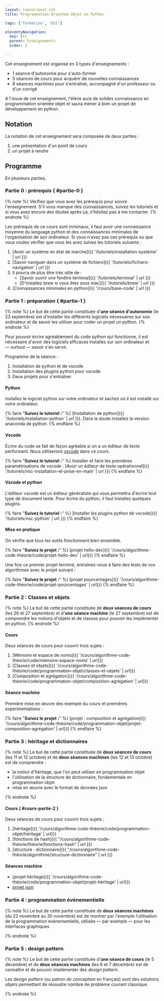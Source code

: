 ```yaml
---
layout: layout/post.njk 
title: Programmation Orientée Objet en Python

tags: ['formation', 'ECC']

eleventyNavigation:
  key: ECC
  parent: Enseignements
  order: 2

---
```


Cet enseignement est organisé en 3 types d'enseignements :

* 1 séance d'autonomie pour s'auto-former
* 5 séances de cours pour acquérir de nouvelles connaissances
* 8 séances machines pour s'entraîner, accompagné d'un professeur ou d'un corrigé

A l'issue de cet enseignement, l'élève aura de solides connaissance en programmation orientée objet et saura mener à bien un projet de développement en python.

## Notation

La notation de cet enseignement sera composée de deux parties :

1. une présentation d'un point de cours
2. un projet à rendre

## Programme

En plusieurs parties.

### Partie 0 : prérequis { #partie-0 }

{% note %}
Vérifiez que vous avez les prérequis pour suivre l'enseignement. S'il vous manque des connaissances, suivez les tutoriels et si vous avez encore des doutes après ça, n’hésitez pas à me contacter.
{% endnote %}

Les prérequis de ce cours sont minimaux, il faut avoir une connaissance moyenne du language python et des connaissances minimales de l'organisation de son ordinateur. Si vous n'avez pas ces prérequis ou que vous voulez vérifier que vous les avez suivez les tutoriels suivants :

1. [Avoir un système en état de marche]({{ '/tutoriels/installation-système' | url }})
2. [Savoir naviguer dans un système de fichiers]({{ '/tutoriels/fichiers-navigation' | url }})
3. Il pourra de plus être très utile de :
   * [Savoir ouvrir une fenêtre terminal]({{ '/tutoriels/terminal'  | url }})
   * [D'installez brew si vous êtes sous mac]({{ '/tutoriels/brew'  | url }})
4. [Connaissances minimales en python]({{ '/cours/base-code' | url }})

### Partie 1 : préparation { #partie-1 }

{% note %}
Le but de cette partie constituée d'**une séance d'autonomie** (le 23 septembre) est d'installer les différents logiciels nécessaires sur son ordinateur et de savoir les utiliser pour coder un projet un python.
{% endnote %}

Pour pouvoir écrire agréablement du code python qui fonctionne, il est nécessaire d'avoir des logiciels efficaces installés sur son ordinateur et — surtout — savoir s'en servir.

Programme de la séance :

1. Installation de python et de vscode
2. Installation des plugins python pour vscode
3. Deux projets pour s'entraîner

#### Python

Installez le logiciel python sur votre ordinateur et sachez où il est installé sur votre ordinateur.

{% faire "**Suivez le tutoriel :**" %}
[Installation de python]({{ '/tutoriels/installation-python' | url }}). Dans le doute installez la version anaconda de python.
{% endfaire %}

#### Vscode

Écrire du code se fait de façon agréable si on a un éditeur de texte performant. Nous utiliserons [vscode](https://code.visualstudio.com/) dans ce cours.

{% faire "**Suivez le tutoriel :**" %}
Installer et faire les premières paramétrisations de vscode : [Avoir un éditeur de texte opérationnel]({{ '/tutoriels/vsc-installation-et-prise-en-main' | url }})
{% endfaire %}

#### Vscode et python

L'éditeur vscode est un éditeur généraliste qui vous permettra d'écrire tout type de document texte. Pour écrire du python, il faut installez quelques plugins.

{% faire "**Suivez le tutoriel :**" %}
[Installer les plugins python de vscode]({{ '/tutoriels/vsc-python' | url }})
{% endfaire %}

#### Mise en pratique

On vérifie que tous les outils fonctionnent bien ensemble.

{% faire "**Suivez le projet :**" %}
[projet hello-dev]({{ '/cours/algorithme-code-théorie/code/projet-hello-dev' | url}})
{% endfaire %}

Une fois ce premier projet terminé, entraînez-vous à faire des tests de vos algorithmes avec le projet suivant :

{% faire "**Suivez le projet :**" %}
[projet pourcentages]({{ '/cours/algorithme-code-théorie/code/projet-pourcentages' | url}})
{% endfaire %}

### Partie 2 : Classes et objets

{% note %}
Le but de cette partie constituée de **deux séances de cours** (les 26 et 27 septembre) et d'**une séance machine** (le 27 septembre) est de comprendre les notions d'objets et de classes pour pouvoir les implémenter en python.
{% endnote %}

#### Cours

Deux séances de cours pour couvrir trois sujets :

1. [Mémoire et espace de noms]({{ '/cours/algorithme-code-théorie/code/mémoire-espace-noms' | url}})
2. [Classes et objets]({{ '/cours/algorithme-code-théorie/code/programmation-objet/classes-et-objets' | url}})
3. [Composition et agrégation]({{ '/cours/algorithme-code-théorie/code/programmation-objet/composition-agrégation' | url}})

#### Séance machine

Première mise en œuvre des exemple du cours et premières expérimentations :

{% faire "**Suivez le projet :**" %}
[projet : composition et agrégation]({{ '/cours/algorithme-code-théorie/code/programmation-objet/projet-composition-agrégation' | url}})
{% endfaire %}

### Partie 3 : héritage et dictionnaires

{% note %}
Le but de cette partie constituée de **deux séances de cours** (les 11 et 12 octobre) et de **deux séances machines** (les 12 et 13 octobre) est de comprendre :

* la notion d'héritage, que l'on peut utiliser en programmation objet
* l'utilisation de la structure de dictionnaire, fondamentale en programmation objet
* mise en œuvre avec le format de données json

{% endnote %}

#### Cours { #cours-partie-2 }

Deux séances de cours pour couvrir trois sujets :

1. [héritage]({{ '/cours/algorithme-code-théorie/code/programmation-objet/héritage' | url}})
2. [fonctions de hash]({{ "/cours/algorithme-code-théorie/théorie/fonctions-hash" | url }})
3. [structure : dictionnaire]({{ "/cours/algorithme-code-théorie/algorithme/structure-dictionnaire" | url }})

#### Séances machine

* [projet héritage]({{ '/cours/algorithme-code-théorie/code/programmation-objet/projet-héritage' | url}})
* [projet json]()

### Partie 4 : programmation événementielle

{% note %}
Le but de cette partie constituée de **deux séances machines** (du 22 novembre au 30 novembre) est de montrer par l'exemple l’utilisation de la programmation évènementielle, utilisée — par exemple — pour les interfaces graphiques

{% endnote %}

### Partie 5 : design pattern

{% note %}
Le but de cette partie constituée d'**une séance de cours** (le 5 décembre) et de **deux séances machines** (les 6 et 7 décembre) est de connaître et de pouvoir implémenter des *design pattern*.

Les *design pattern* (ou *patron de conception* en français) sont des solutions objets permettant de résoudre nombre de problème courant classique.

{% endnote %}
